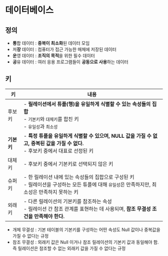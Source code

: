 # 데이터베이스
## 정의
- **통**합 데이터 : **중복이 최소화**된 데이터 모임
- 저**장** 데이터 : 컴퓨터가 접근 가능한 매체에 저장된 데이터
- **운**영 데이터 : **조직의 목적**을 위한 필수 데이터
- **공**유 데이터 : 여러 응용 프로그램들이 **공동으로 사용**하는 데이터

## 키
| 키       | 내용                                                                                     | 
|---------|----------------------------------------------------------------------------------------|
| 후보키     | - **릴레이션에서 튜플(행)을 유일하게 식별할 수 있는 속성들의 집합**<br> - `기본키`와 `대체키`를 합친 키<br> - `유일성`과 `최소성`  |
| **기본키** | - **특정 튜플을 유일하게 식별할 수 있으며, NULL 값을 가질 수 없고, 중복된 값을 가질 수 없다.**<br> - 후보키 중에서 대표로 선정된 키  |
| 대체키     | - 후보키 중에서 기본키로 선택되지 않은 키                                                               |
| 슈퍼키     | - 한 릴레이션 내에 있는 속성들의 집합으로 구성된 키<br>- 릴레이션을 구성하는 모든 튜플에 대해 `유일성`은 만족하지만, 최소성은 만족하지 못하는 키 |
| 외래키     | - 다른 릴레이션의 기본키를 참조하는 속성<br>- 릴레이션 간 참조 관계를 표현하는 데 사용되며, **참조 무결성 조건을 만족해야 한다.**        |

- 개체 무결성 : 기본 테이블의 기본키를 구성하는 어떤 속성도 Null 값이나 중복값을 가질 수 없다는 규정
- 참조 무결성 : 외래키 값은 Null 이거나 참조 릴레이션의 기본키 값과 동일해야 함. 즉 릴레이션은 참조할 수 없는 외래키 값을 가질 수 없다는 규정